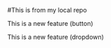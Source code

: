 #This is from my local repo

<p> This is a new feature (button)</p>

<p> This is a new feature (dropdown) </p>


